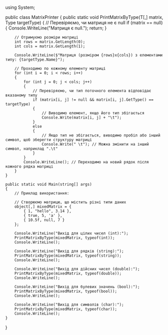 using System;

public class MatrixPrinter
{
    public static void PrintMatrixByType<T>(T[,] matrix, Type targetType)
    {
        // Перевіряємо, чи матриця не є null
        if (matrix == null)
        {
            Console.WriteLine("Матриця є null.");
            return;
        }

        // Отримуємо розміри матриці
        int rows = matrix.GetLength(0);
        int cols = matrix.GetLength(1);

        Console.WriteLine($"Матриця (розміром {rows}x{cols}) з елементами типу: {targetType.Name}");

        // Проходимо по кожному елементу матриці
        for (int i = 0; i < rows; i++)
        {
            for (int j = 0; j < cols; j++)
            {
                // Перевіряємо, чи тип поточного елемента відповідає вказаному типу
                if (matrix[i, j] != null && matrix[i, j].GetType() == targetType)
                {
                    // Виводимо елемент, якщо його тип збігається
                    Console.Write(matrix[i, j] + "\t");
                }
                else
                {
                    // Якщо тип не збігається, виводимо пробіл або інший символ, щоб зберегти структуру матриці
                    Console.Write(" \t"); // Можна змінити на інший символ, наприклад ".\t"
                }
            }
            Console.WriteLine(); // Переходимо на новий рядок після кожного рядка матриці
        }
    }

    public static void Main(string[] args)
    {
        // Приклад використання:

        // Створюємо матрицю, що містить різні типи даних
        object[,] mixedMatrix = {
            { 1, "hello", 3.14 },
            { true, 5, 'a' },
            { 10.5f, null, 7 }
        };

        Console.WriteLine("Вихід для цілих чисел (int):");
        PrintMatrixByType(mixedMatrix, typeof(int));
        Console.WriteLine();

        Console.WriteLine("Вихід для рядків (string):");
        PrintMatrixByType(mixedMatrix, typeof(string));
        Console.WriteLine();

        Console.WriteLine("Вихід для дійсних чисел (double):");
        PrintMatrixByType(mixedMatrix, typeof(double));
        Console.WriteLine();

        Console.WriteLine("Вихід для булевих значень (bool):");
        PrintMatrixByType(mixedMatrix, typeof(bool));
        Console.WriteLine();

        Console.WriteLine("Вихід для символів (char):");
        PrintMatrixByType(mixedMatrix, typeof(char));
        Console.WriteLine();
    }
}
